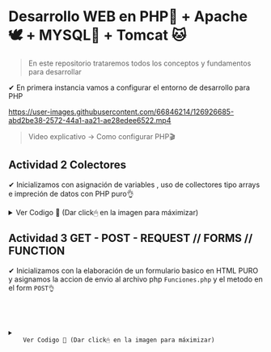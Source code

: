 # Desarrollo WEB en PHP🐘 + Apache 🕊 + MYSQL🐬 + Tomcat 🐱

> En este repositorio trataremos todos los conceptos y fundamentos para desarrollar 

<body>
<div>
<p>
✔ En primera instancia vamos a configurar el entorno de desarrollo para PHP  
 </p>
 
https://user-images.githubusercontent.com/66846214/126926685-abd2be38-2572-44a1-aa21-ae28edee6522.mp4

> Video explicativo -> Como configurar PHP🎬
</div>

## Actividad 2 Colectores  
 <div>
  <p>
   ✔ Inicializamos con asignación de variables , uso de collectores tipo arrays e impreción de datos con PHP puro👌<br/>
  </p>
   <details>
   <summary>
    Ver Codigo 📑 (Dar click🖱 en la imagen para máximizar)
   </summary>
    

```       
 echo '<br/>'.'<a align="center">'."Tabla de listado".'</a>'.'<br/>';
  // ENCABEZADOS
 $b= [  [   //FILA ENCABEZADO
                'Nombre',
                'Direccion',
                'Tel&eacute;fono',
                'Fecha de Cumpleaños',
                'Color Favorito',
                'Significado',
        ]
     ];
 // COMPONENTES
 $a = [
        [ //FILA 1
                'Nombre' => 'Juan P&eacute;rez',
                'Direccion' => 'Cra. 45 #45-56',
                'Telefono' => '3456789',
                'Fecha de Cumpleaños' => '23/12/1997',
                'Color Favorito' => 'Amarillo',
                'Significado' => 'Riqueza y alegría',
        ],
        [  //FILA 2
                'Nombre' => 'Alberto',
                'Direccion' => 'Calle.23 #12-19 Sur',
                'Telefono' => '3214567',
                'Fecha de Cumpleaños' => '12/10/1980',
                'Color Favorito' => 'Verde',
                'Significado' => 'No se encuentra el significado',
        ],
        [ //FILA 3
                'Nombre' => 'Foo',
                'Direccion' => 'Av. 34 # 16-12',
                'Telefono' => '2135423',
                'Fecha de Cumpleaños' => '07/06/2000',
                'Color Favorito' => 'Rojo',
                'Significado' => 'No se encuentra el significado',
        ]
     ];
 
 $s = '<table border="1">';
 foreach ($b as $r){
     $s .= '<tr>';
     foreach ( $r as $v ) {
                $s .= '<th>'.$v.'</th>';
        }
     $s .= '</tr>';
 }
 // SECCION CUERPO
 $s .='<tbody>';
foreach ( $a as $r ) {
        $s .= '<tr>';
        foreach ( $r as $v ) {
                $s .= '<td>'.$v.'</td>';
        }
        $s .= '</tr>';
}
$s .='</tbody>';
$s .= '</table>';
//IMPRIMIMOS LA VARIABLE
echo $s;
?>
```      

<p align="center" id="Code_1">
        <img  src="https://user-images.githubusercontent.com/66846214/127171923-e2a5ff47-023c-4fe3-bf1c-3d46a8e8d280.png">
</p>
</details>
   
  </p>
 <div>
  
  
  ## Actividad 3 GET - POST - REQUEST // FORMS // FUNCTION  
 <div>
  <p>
   ✔ Inicializamos con la elaboración de un formulario basico en HTML PURO y asignamos la accion de envio al archivo php <code>Funciones.php</code> y el metodo en el form <code>POST</cod>👌<br/>
  </p>
   <details>
   <summary>
    Ver Codigo 📑 (Dar click🖱 en la imagen para máximizar)
   </summary>
    
## Codigo HTML PURO📑
```       
<html>
    <head>
        <title>DESARROLLO WEB PHP</title>
        <meta charset="UTF-8">
        <meta name="viewport" content="width=device-width, initial-scale=1.0">
        <meta http-equiv="Content-Type"
              content="text/html; charset=ISO-8859-
              1" />
    </head>
    <body>

        <form action="Funciones.php" method="POST">
            <label>Primer numero</label>
            <input type="text" name="numero1"/>
            <br/>
            <label>Segundo numero</label>
            <input type="text" name="numero2"/>
            <br/>
            <!-- Lista de selección -->
            Selecciona la opción deseada:
            <select name="combo">
                <!-- Opciones de la lista -->
                <option value="sumar">Sumar</option>
                <option value="restar" selected>Restar</option> <!-- Opción por defecto -->
                <option value="multiplicar">Dividir</option>
                <option value="dividir">Multiplicar</option>
            </select>
            <input type="submit" value="Enviar">
        </form>



    </body>
</html>

```      
### Codigo PHP🐘 puro , archivo de funcion action="Funciones.php"
✔ Continuamos con la creación del codigo php para la recepción de los valores enviados en el formulario, en este caso creamos una función para recibir los valores enviados en por el metodo <code>POST</cod> y finalmente imprimimos el resultado con <code>echo</cod> 
```
        <?php

            function operaciones( $x, $y,$opcion){
                $resultado;
                switch ($opcion){
                    
                    case "sumar":
                        $resultado=$x+$y;
                        break;
                    case "restar":
                        $resultado=$x-$y;
                        break;
                    case "dividir":
                        $resultado=$x/$y;
                        break;
                    case"multiplicar":
                        $resultado=$x*$y;
                        break;
                    default:
                       $resultado=$x+$y; 
                   
                }
                return $resultado;
            }
            
            //Envio de valores por REQUEST
            $primerNumero=$_POST['numero1'];
            $segundoNumero=$_POST['numero2'];
            $seleccion=$_POST['combo'];
           $resultado= operaciones($primerNumero, $segundoNumero, $seleccion);
           echo $resultado. "<br/>"
        ?>
```     
<p align="center" id="Code_1">
        <img  src="https://user-images.githubusercontent.com/66846214/127929263-22d94dd2-e732-4f0e-b22a-6a632f0ee4d9.png">
</p>
</details>
   
  </p>
 <div>
 

 </body>

